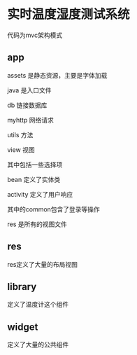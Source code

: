 # 实时温度湿度测试系统

代码为mvc架构模式

## app

assets 是静态资源，主要是字体加载

java 是入口文件

db 链接数据库

myhttp 网络请求

utils 方法

view 视图

其中包括一些选择项

bean 定义了实体类

activity 定义了用户响应

其中的common包含了登录等操作

res 是所有的视图文件

## res

res定义了大量的布局视图

## library

定义了温度计这个组件

## widget

定义了大量的公共组件